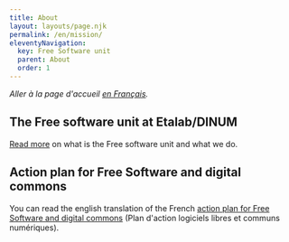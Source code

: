 ```yaml
---
title: About
layout: layouts/page.njk
permalink: /en/mission/
eleventyNavigation:
  key: Free Software unit
  parent: About
  order: 1
---
```


*Aller à la page d'accueil [en Français](/fr/mission/).*

## The Free software unit at Etalab/DINUM

[Read more](https://speakerdeck.com/bluehats/dinum-50b5bb2c-3e6c-4541-a988-b6fafcf446ca) on what is the Free software unit and what we do.

## Action plan for Free Software and digital commons

You can read the english translation of the French [action plan for Free Software and digital commons](/en/action-plan-for-free-software-and-digital-commons/) (Plan d'action logiciels libres et communs numériques).


